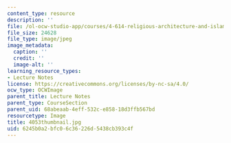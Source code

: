 ```yaml
---
content_type: resource
description: ''
file: /ol-ocw-studio-app/courses/4-614-religious-architecture-and-islamic-cultures-fall-2002/6245b0a2bfc06c36226d5438cb393c4f_4053thumbnail.jpg
file_size: 24628
file_type: image/jpeg
image_metadata:
  caption: ''
  credit: ''
  image-alt: ''
learning_resource_types:
- Lecture Notes
license: https://creativecommons.org/licenses/by-nc-sa/4.0/
ocw_type: OCWImage
parent_title: Lecture Notes
parent_type: CourseSection
parent_uid: 68abeaab-4eff-532c-e858-18d3ffb567bd
resourcetype: Image
title: 4053thumbnail.jpg
uid: 6245b0a2-bfc0-6c36-226d-5438cb393c4f
---
```

